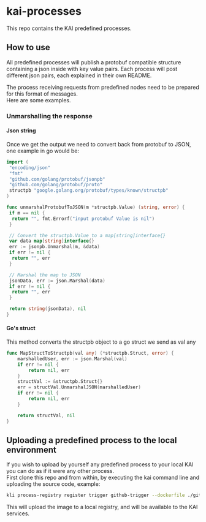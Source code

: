 # kai-processes

This repo contains the KAI predefined processes.

## How to use

All predefined processes will publish a protobuf compatible structure containing a json inside with key value pairs. Each process will post different json pairs, each explained in their own README.

The process receiving requests from predefined nodes need to be prepared for this format of messages.  
Here are some examples.

### Unmarshalling the response

#### Json string

Once we get the output we need to convert back from protobuf to JSON, one example in go would be:

```go
import (
 "encoding/json"
 "fmt"
 "github.com/golang/protobuf/jsonpb"
 "github.com/golang/protobuf/proto"
 structpb "google.golang.org/protobuf/types/known/structpb"
)

func unmarshalProtobufToJSON(m *structpb.Value) (string, error) {
 if m == nil {
  return "", fmt.Errorf("input protobuf Value is nil")
 }

 // Convert the structpb.Value to a map[string]interface{}
 var data map[string]interface{}
 err := jsonpb.Unmarshal(m, &data)
 if err != nil {
  return "", err
 }

 // Marshal the map to JSON
 jsonData, err := json.Marshal(data)
 if err != nil {
  return "", err
 }

 return string(jsonData), nil
}
```

#### Go's struct

This method converts the structpb object to a go struct we send as val any

```go
func MapStructToStructpb(val any) (*structpb.Struct, error) {
    marshalledUser, err := json.Marshal(val)
    if err != nil {
        return nil, err
    }
    structVal := &structpb.Struct{}
    err = structVal.UnmarshalJSON(marshalledUser)
    if err != nil {
        return nil, err
    }

    return structVal, nil
}
```

## Uploading a predefined process to the local environment

If you wish to upload by yourself any predefined process to your local KAI you can do as if it were any other process.  
First clone this repo and from within, by executing the kai command line and uploading the source code, example:

```sh
kli process-registry register trigger github-trigger --dockerfile ./github-webhook-trigger/Dockerfile --product demo --src ./github-webhook-trigger --version v1.0.0
```

This will upload the image to a local registry, and will be available to the KAI services.